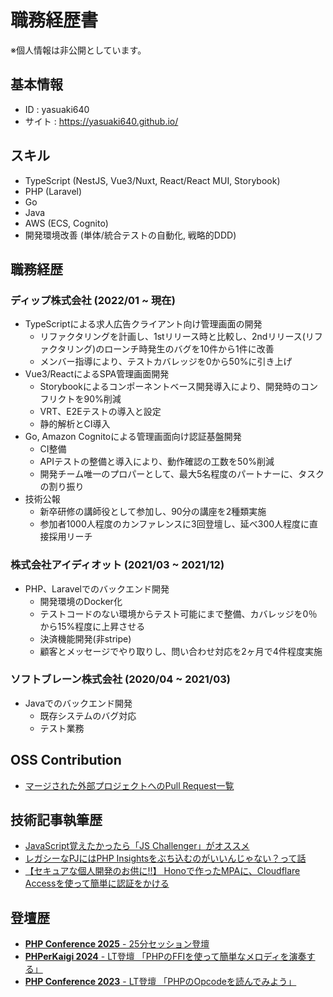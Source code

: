 # 職務経歴書

※個人情報は非公開としています。

## 基本情報

- ID : yasuaki640
- サイト : https://yasuaki640.github.io/

## スキル

- TypeScript (NestJS, Vue3/Nuxt, React/React MUI, Storybook)
- PHP (Laravel)
- Go
- Java
- AWS (ECS, Cognito)
- 開発環境改善 (単体/統合テストの自動化, 戦略的DDD)

## 職務経歴

### ディップ株式会社 (2022/01 ~ 現在)

- TypeScriptによる求人広告クライアント向け管理画面の開発
  - リファクタリングを計画し、1stリリース時と比較し、2ndリリース(リファクタリング)のローンチ時発生のバグを10件から1件に改善
  - メンバー指導により、テストカバレッジを0から50%に引き上げ
- Vue3/ReactによるSPA管理画面開発
  - Storybookによるコンポーネントベース開発導入により、開発時のコンフリクトを90%削減
  - VRT、E2Eテストの導入と設定
  - 静的解析とCI導入
- Go, Amazon Cognitoによる管理画面向け認証基盤開発
  - CI整備
  - APIテストの整備と導入により、動作確認の工数を50%削減
  - 開発チーム唯一のプロパーとして、最大5名程度のパートナーに、タスクの割り振り
- 技術公報
  - 新卒研修の講師役として参加し、90分の講座を2種類実施
  - 参加者1000人程度のカンファレンスに3回登壇し、延べ300人程度に直接採用リーチ

### 株式会社アイディオット (2021/03 ~ 2021/12)

- PHP、Laravelでのバックエンド開発
  - 開発環境のDocker化
  - テストコードのない環境からテスト可能にまで整備、カバレッジを0％から15%程度に上昇させる
  - 決済機能開発(非stripe)
  - 顧客とメッセージでやり取りし、問い合わせ対応を2ヶ月で4件程度実施

### ソフトブレーン株式会社 (2020/04 ~ 2021/03)

- Javaでのバックエンド開発
  - 既存システムのバグ対応
  - テスト業務

## OSS Contribution

- [マージされた外部プロジェクトへのPull Request一覧](https://github.com/search?q=is%3Apr+author%3Ayasuaki640+is%3Amerged+-owner%3Ayasuaki640&sort=updated&order=desc&type=pullrequests)

## 技術記事執筆歴

- [JavaScript覚えたかったら「JS Challenger」がオススメ](https://qiita.com/yasuaki640/items/2b0e3f4b96e78baa7978)
- [レガシーなPJにはPHP Insightsをぶち込むのがいいんじゃない？って話](https://qiita.com/yasuaki640/items/9684d450613a1c6d0234)
- [【セキュアな個人開発のお供に!!】 Honoで作ったMPAに、Cloudflare Accessを使って簡単に認証をかける](https://zenn.dev/y640/articles/20240517-cloudflare-workers-with-cloudflare-access)

## 登壇歴

- [**PHP Conference 2025** - 25分セッション登壇](https://yasuaki640.hatenablog.com/entry/2025/07/21/201541)
- [**PHPerKaigi 2024** - LT登壇 「PHPのFFIを使って簡単なメロディを演奏する」](https://yasuaki640.hatenablog.com/entry/2024/03/10/201533)
- [**PHP Conference 2023** - LT登壇 「PHPのOpcodeを読んでみよう」](https://yasuaki640.hatenablog.com/entry/2023/10/11/220905)
